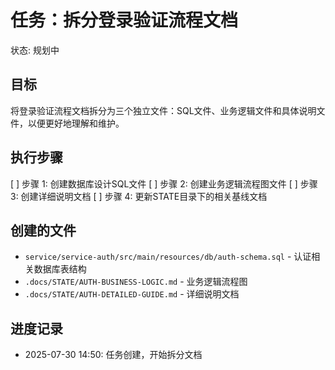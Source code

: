 # 任务：拆分登录验证流程文档
状态: 规划中

## 目标
将登录验证流程文档拆分为三个独立文件：SQL文件、业务逻辑文件和具体说明文件，以便更好地理解和维护。

## 执行步骤
[ ] 步骤 1: 创建数据库设计SQL文件
[ ] 步骤 2: 创建业务逻辑流程图文件
[ ] 步骤 3: 创建详细说明文档
[ ] 步骤 4: 更新STATE目录下的相关基线文档

## 创建的文件
- `service/service-auth/src/main/resources/db/auth-schema.sql` - 认证相关数据库表结构
- `.docs/STATE/AUTH-BUSINESS-LOGIC.md` - 业务逻辑流程图
- `.docs/STATE/AUTH-DETAILED-GUIDE.md` - 详细说明文档

## 进度记录
- 2025-07-30 14:50: 任务创建，开始拆分文档 